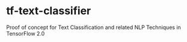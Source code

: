 # tf-text-classifier
Proof of concept for Text Classification and related NLP Techniques in TensorFlow 2.0 
